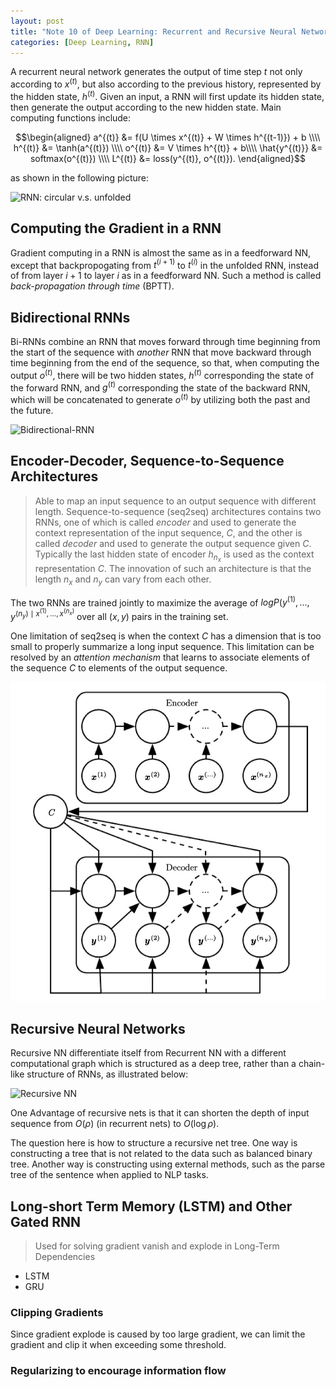 ```yaml
---
layout: post
title: "Note 10 of Deep Learning: Recurrent and Recursive Neural Network"
categories: [Deep Learning, RNN]
---
```

<script type="text/x-mathjax-config">MathJax.Hub.Config({tex2jax: {inlineMath:[['$','$']]}});</script>
<script src='https://cdnjs.cloudflare.com/ajax/libs/mathjax/2.7.5/latest.js?config=default' async></script>

A recurrent neural network generates the output of time step $t$ not only according to $x^{(t)}$, but also according to the previous history, represented by the hidden state, $h^{(t)}$. Given an input, a RNN will first update its hidden state, then generate the output according to the new hidden state. Main computing functions include:

$$\begin{aligned}
a^{(t)} &= f(U \times x^{(t)} + W \times h^{(t-1)}) + b \\\\
h^{(t)} &= \tanh(a^{(t)}) \\\\
o^{(t)} &= V \times h^{(t)} + b\\\\
\hat{y^{(t)}} &= softmax(o^{(t)}) \\\\
L^{(t)} &= loss(y^{(t)}, o^{(t)}).
\end{aligned}$$

as shown in the following picture:

![][image-1]

## Computing the Gradient in a RNN

Gradient computing in a RNN is almost the same as in a feedforward NN, except that backpropogating from $t^{(i+1)}$ to $t^{(i)}$ in the unfolded RNN, instead of from layer $i+1$ to layer $i$ as in a feedforward NN. Such a method is called *back-propagation through time* (BPTT).

## Bidirectional RNNs

Bi-RNNs combine an RNN that moves forward through time beginning from the start of the sequence with *another* RNN that move backward through time beginning from the end of the sequence, so that, when computing the output $o^{(t)}$, there will be two hidden states, $h^{(t)}$ corresponding the state of the forward RNN, and $g^{(t)}$ corresponding the state of the backward RNN, which will be concatenated to generate $o^{(t)}$ by utilizing both the past and the future.

![][image-2]

## Encoder-Decoder, Sequence-to-Sequence Architectures
> Able to map an input sequence to an output sequence with different length.
Sequence-to-sequence (seq2seq) architectures contains two RNNs, one of which is called *encoder* and used to generate the context representation of the input sequence, $C$, and the other is called *decoder* and used to generate the output sequence given $C$. Typically the last hidden state of encoder $h_{n_x}$ is used as the context representation $C$. The innovation of such an architecture is that the length $n_x$ and $n_y$ can vary from each other.

The two RNNs are trained jointly to maximize the average of $log P(y^{(1)},...,y^{(n_y) \mid x^{(1)},...,x^{(n_x)}}$ over all $(x,y)$ pairs in the training set.

One limitation of seq2seq is when the context *C* has a dimension that is too small to properly summarize a long input sequence. This limitation can be resolved by an *attention mechanism* that learns to associate elements of the sequence $C$ to elements of the output sequence.

![the last hidden state of encoder is used as the context representation C.][image-3]

## Recursive Neural Networks

Recursive NN differentiate itself from Recurrent NN with a different computational graph which is structured as a deep tree, rather than a chain-like structure of RNNs, as illustrated below:

![][image-4]

One Advantage of recursive nets is that it can shorten the depth of input sequence from $O(\rho)$ (in recurrent nets) to $O(\log \rho)$.

The question here is how to structure a recursive net tree. One way is constructing a tree that is not related to the data such as balanced binary tree. Another way is constructing using external methods, such as the parse tree of the sentence when applied to NLP tasks.

## Long-short Term Memory (LSTM) and Other Gated RNN
> Used for solving gradient vanish and explode in Long-Term Dependencies

- LSTM
- GRU

### Clipping Gradients
Since gradient explode is caused by too large gradient, we can limit the gradient and clip it when exceeding some threshold.

### Regularizing to encourage information flow





[image-1]:	/assets/2018-11-05-RNN.jpg "RNN: circular v.s. unfolded"
[image-2]:	/assets/2018-11-05-BiRNN "Bidirectional-RNN"
[image-3]:	/assets/2018-11-05-seq2seq-no-attention.jpg "Sequence-to-sequence without attention"
[image-4]:	/assets/2018-11-05-recursive.jpg "Recursive NN"